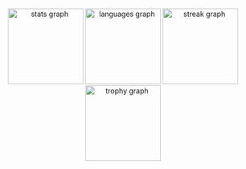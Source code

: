 ###

<div align="center">
  <img src="https://github-readme-stats.vercel.app/api?username=joysarkar83&hide_title=true&hide_rank=false&show_icons=true&include_all_commits=true&count_private=true&disable_animations=false&theme=gruvbox&locale=en&hide_border=false&order=1" height="150" alt="stats graph"  />
  <img src="https://github-readme-stats.vercel.app/api/top-langs?username=joysarkar83&locale=en&hide_title=false&layout=compact&card_width=320&langs_count=6&theme=gruvbox&hide_border=false&order=2" height="150" alt="languages graph"  />
  <img src="https://streak-stats.demolab.com?user=joysarkar83&locale=en&mode=daily&theme=gruvbox&hide_border=false&border_radius=5&date_format=j%20M%5B%20Y%5D&order=3" height="150" alt="streak graph"  />
  <img src="https://github-profile-trophy.vercel.app?username=joysarkar83&theme=gruvbox&column=-1&row=2&margin-w=8&margin-h=8&no-bg=false&no-frame=false&order=4" height="150" alt="trophy graph"  />
</div>

###

<!---
joysarkar83/joysarkar83 is a ✨ special ✨ repository because its `README.md` (this file) appears on your GitHub profile.
You can click the Preview link to take a look at your changes.
--->
